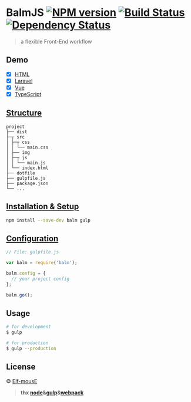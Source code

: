 # BalmJS [![NPM version][npm-image]][npm-url] [![Build Status][travis-image]][travis-url] [![Dependency Status][daviddm-image]][daviddm-url]
> a flexible Front-End workflow

## Demo

- [x] [HTML](https://github.com/balmjs/balm-html)
- [x] [Laravel](https://github.com/balmjs/balm-laravel)
- [x] [Vue](https://github.com/balmjs/balm-vue)
- [x] [TypeScript](https://github.com/balmjs/balm-ts)

## [Structure](https://github.com/balmjs/balm-boilerplate)

```
project
├── dist
├─┬ src
│ ├─┬ css
│ │ └── main.css
│ ├── img
│ ├─┬ js
│ │ └── main.js
│ └── index.html
├── dotfile
├── gulpfile.js
├── package.json
└── ...
```

## [Installation & Setup](docs/installation.md)

```sh
npm install --save-dev balm gulp
```

## [Configuration](docs/configuration.md)

```js
// File: gulpfile.js

var balm = require('balm');

balm.config = {
  // your project config
};

balm.go();
```

## Usage

```sh
# for development
$ gulp

# for production
$ gulp --production
```


## License

 © [Elf-mousE](http://elf-mouse.me/)


[npm-image]: https://badge.fury.io/js/balm.svg
[npm-url]: https://npmjs.org/package/balm
[travis-image]: https://travis-ci.org/balmjs/balm.svg?branch=master
[travis-url]: https://travis-ci.org/balmjs/balm
[daviddm-image]: https://david-dm.org/balmjs/balm.svg?theme=shields.io
[daviddm-url]: https://david-dm.org/balmjs/balm

> __thx [node](https://nodejs.org/en/)&[gulp](http://gulpjs.com/)&[webpack](http://webpack.github.io/)__
